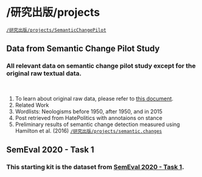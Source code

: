 # /研究出版/projects


<a href='https://drive.google.com/drive/folders/1EzCZ0XDKBHXRMW7ag4KbPyYkm_RWrFGh' target='_blank' class='drive-location'><code>/研究出版/projects/SemanticChangePilot</code></a>

## Data from Semantic Change Pilot Study
### All relevant data on semantic change pilot study except for the original raw textual data.

</br>

1. To learn about original raw data, please refer to [this document](https://drive.google.com/drive/u/0/folders/1EzCZ0XDKBHXRMW7ag4KbPyYkm_RWrFGh).
2. Related Work
3. Wordlists: Neologisms before 1950, after 1950, and in 2015
4. Post retrieved from HatePolitics with annotaions on stance
5. Preliminary results of semantic change detection measured using Hamilton et al. (2016) 
<a href='https://drive.google.com/drive/folders/1TadQr7-8NJthauBNp0ixiwGmVxNNPCrG' target='_blank' class='drive-location'><code>/研究出版/projects/semantic.changes</code></a>

## SemEval 2020 - Task 1
### This starting kit is the dataset from [SemEval 2020 - Task 1](https://competitions.codalab.org/competitions/20948).